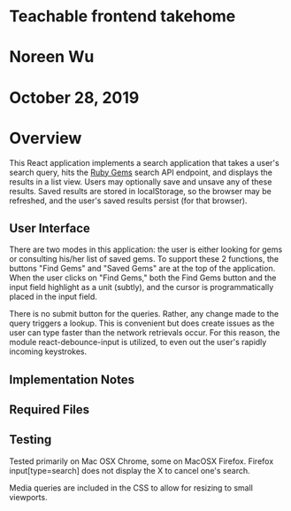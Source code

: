 # Teachable frontend takehome
# Noreen Wu
# October 28, 2019

# Overview
This React application implements a search application that takes a user's search query,
hits the [Ruby Gems](https://rubygems.org/) search API endpoint, and displays the results
in a list view. Users may optionally save and unsave any of these results. Saved results
are stored in localStorage, so the browser may be refreshed, and the user's saved results
persist (for that browser).


## User Interface

There are two modes in this application: the user is either looking for gems or consulting
his/her list of saved gems. To support these 2 functions, the buttons "Find Gems" and "Saved Gems"
are at the top of the application. When the user clicks on "Find Gems," both the Find Gems
button and the input field highlight as a unit (subtly), and the cursor is programmatically
placed in the input field.

There is no submit button for the queries. Rather, any change made to the query triggers
a lookup. This is convenient but does create issues as the user can type faster than
the network retrievals occur. For this reason, the module react-debounce-input is utilized,
to even out the user's rapidly incoming keystrokes.



## Implementation Notes




## Required Files


## Testing

Tested primarily on Mac OSX Chrome, some on MacOSX Firefox. Firefox input[type=search]
does not display the X to cancel one's search.

Media queries are included in the CSS to allow for resizing to small viewports.
